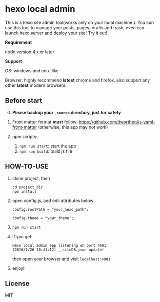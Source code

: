 # hexo local admin

This is a hexo site admin tool(works only on your local machine.). You can use this tool to manage your posts, pages, drafts and trash, even can launch hexo server and deploy your site! Try it out!



**Requirement**

node version 4.x or later

**Support**

OS: windows and unix-like

Browser: highly recommend **latest** chrome and firefox. also support any other **latest** modern browsers.

## Before start 

0. **Please backup your `_source` directory, just for safety**

1. Front matter format **must** follow: https://github.com/dworthen/js-yaml-front-matter (otherwise, this app may not work)

2. npm scripts:
    1. `npm run start`: start the app
    2. `npm run build`: build js file

## HOW-TO-USE

1. clone project, then 

    ``` shell
    cd project_dir
    npm install
    ```

2. open config.js, and edit attributes below:

    ```
    config.rootPath = "your_hexo_path";

    config.theme = "your_theme";
    ```

3. `npm run start`

4. if you get:
 
    ``` shell
    Hexo local admin app listening on port 4001
    [2016/7/26 10:41:12] __siteDB.json update!
    ```

    then open your browser and visit `localhost:4001`

5. enjoy!

       
## License

MIT